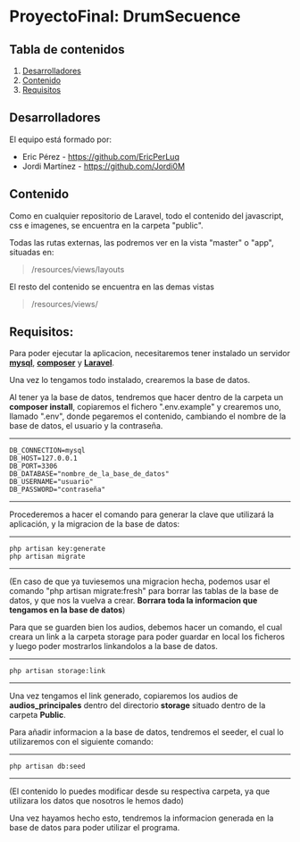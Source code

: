 # ProyectoFinal: DrumSecuence


## Tabla de contenidos
1. [Desarrolladores](#desarrolladores)
2. [Contenido](#contenido)
3. [Requisitos](#requisitos)

## Desarrolladores <a name="desarrolladores"></a>
El equipo está formado por:
- Eric Pérez - https://github.com/EricPerLuq
- Jordi Martínez - https://github.com/Jordi0M


## Contenido
Como en cualquier repositorio de Laravel, todo el contenido del javascript, css e imagenes, se encuentra en la carpeta "public".

Todas las rutas externas, las podremos ver en la vista "master" o "app", situadas en: 

> /resources/views/layouts

El resto del contenido se encuentra en las demas vistas 

> /resources/views/

## Requisitos: <a name="requisitos"></a>
Para poder ejecutar la aplicacion, necesitaremos tener instalado un servidor **[mysql](https://www.mysql.com)**, **[composer](https://getcomposer.org/)** y **[Laravel](https://laravel.com)**.

Una vez lo tengamos todo instalado, crearemos la base de datos.

Al tener ya la base de datos, tendremos que hacer dentro de la carpeta un **composer install**, copiaremos el fichero ".env.example" y crearemos uno, llamado ".env", donde pegaremos el contenido, cambiando el nombre de la base de datos, el usuario y la contraseña.

***
    DB_CONNECTION=mysql
    DB_HOST=127.0.0.1
    DB_PORT=3306
    DB_DATABASE="nombre_de_la_base_de_datos"
    DB_USERNAME="usuario"
    DB_PASSWORD="contraseña"
***

Procederemos a hacer el comando para generar la clave que utilizará la aplicación, y la migracion de la base de datos:
***
    php artisan key:generate
    php artisan migrate
***

(En caso de que ya tuviesemos una migracion hecha, podemos usar el comando "php artisan migrate:fresh" para borrar las tablas de la base de datos, y que nos la vuelva a crear. **Borrara toda la informacion que tengamos en la base de datos**)

Para que se guarden bien los audios, debemos hacer un comando, el cual creara un link a la carpeta storage para poder guardar en local los ficheros y luego poder mostrarlos linkandolos a la base de datos.
***
    php artisan storage:link
***

Una vez tengamos el link generado, copiaremos los audios de **audios_principales** dentro del directorio **storage** situado dentro de la carpeta **Public**.

Para añadir informacion a la base de datos, tendremos el seeder, el cual lo utilizaremos con el siguiente comando:
***
    php artisan db:seed
***
(El contenido lo puedes modificar desde su respectiva carpeta, ya que utilizara los datos que nosotros le hemos dado)

Una vez hayamos hecho esto, tendremos la informacion generada en la base de datos para poder utilizar el programa.
